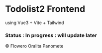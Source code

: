 # Todolist2 Frontend

using Vue3 + Vite + Tailwind

### Status : In progress : will update later

&copy; Flowero Oralita Panomete
